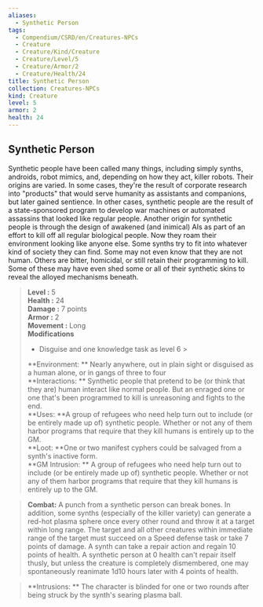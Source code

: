 ```yaml
---
aliases:
  - Synthetic Person
tags:
  - Compendium/CSRD/en/Creatures-NPCs
  - Creature
  - Creature/Kind/Creature
  - Creature/Level/5
  - Creature/Armor/2
  - Creature/Health/24
title: Synthetic Person
collection: Creatures-NPCs
kind: Creature
level: 5
armor: 2
health: 24
---
```

## Synthetic Person  
Synthetic people have been called many things, including simply synths, androids, robot mimics, and, depending on how they act, killer robots. Their origins are varied. In some cases, they're the result of corporate research into "products" that would serve humanity as assistants and companions, but later gained sentience. In other cases, synthetic people are the result of a state-sponsored program to develop war machines or automated assassins that looked like regular people. Another origin for synthetic people is through the design of awakened (and inimical) AIs as part of an effort to kill off all regular biological people. Now they roam their environment looking like anyone else. Some synths try to fit into whatever kind of society they can find. Some may not even know that they are not human. Others are bitter, homicidal, or still retain their programming to kill. Some of these may have even shed some or all of their synthetic skins to reveal the alloyed mechanisms beneath.  

  
> **Level :** 5  
> **Health :** 24  
> **Damage :** 7 points  
> **Armor :** 2  
> **Movement :** Long  
> **Modifications**  
>- Disguise and one knowledge task as level 6 >
>  
> **Environment: ** Nearly anywhere, out in plain sight or disguised as a human alone, or in gangs of three to four  
> **Interactions: ** Synthetic people that pretend to be (or think that they are) human interact like normal people. But an enraged one or one that's been programmed to kill is unreasoning and fights to the end.  
> **Uses: **A group of refugees who need help turn out to include (or be entirely made up of) synthetic people. Whether or not any of them harbor programs that require that they kill humans is entirely up to the GM.  
> **Loot: **One or two manifest cyphers could be salvaged from a synth's inactive form.  
> **GM Intrusion: ** A group of refugees who need help turn out to include (or be entirely made up of) synthetic people. Whether or not any of them harbor programs that require that they kill humans is entirely up to the GM.  

> **Combat:** 
> A punch from a synthetic person can break bones. In addition, some synths (especially of the killer variety) can generate a red-hot plasma sphere once every other round and throw it at a target within long range. The target and all other creatures within immediate range of the target must succeed on a Speed defense task or take 7 points of damage. 
A synth can take a repair action and regain 10 points of health. A synthetic person at 0 health can't repair itself thusly, but unless the creature is completely dismembered, one may spontaneously reanimate 1d10 hours later with 4 points of health.  
  

> **Intrusions: ** 
> The character is blinded for one or two rounds after being struck by the synth's searing plasma ball.  
